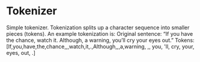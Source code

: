 # Tokenizer
Simple tokenizer. Tokenization splits up a character sequence into smaller pieces (tokens). An example tokenization is: Original sentence: “If you have the chance, watch it. Although, a warning, you’ll cry your eyes out.” Tokens: [If,you,have,the,chance,,,watch,it,.,Although,,,a,warning, ,, you, 'll, cry, your, eyes, out, .]
